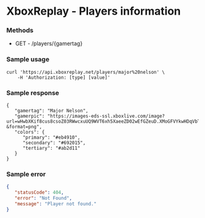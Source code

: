 # XboxReplay - Players information

### Methods
* GET - /players/{gamertag}

### Sample usage
```
curl 'https://api.xboxreplay.net/players/major%20nelson' \
    -H 'Authorization: [type] [value]'
```

### Sample response
```
{
   "gamertag": "Major Nelson",
   "gamerpic": "https://images-eds-ssl.xboxlive.com/image?url=wHwbXKif8cus8csoZ03RWwcxuUQ9WVT6xh5XaeeZD02wEfGZeuD.XMoGFVYkwHDqVbTLNl4uG5GNlAu6C3Nxw2PMhnEdJ.tx.hq4uEXu6o1HG6BQpsWdC0fG4OXmAbbCBSXId4EtCKrSkjvcxYDKw16NCNi.s5KQax77.1h7OCM-&format=png",
   "colors": {
      "primary": "#eb4910",
      "secondary": "#692015",
      "tertiary": "#ab2d11"
   }
}
```

### Sample error
```json
{
   "statusCode": 404,
   "error": "Not Found",
   "message": "Player not found."
}
```
